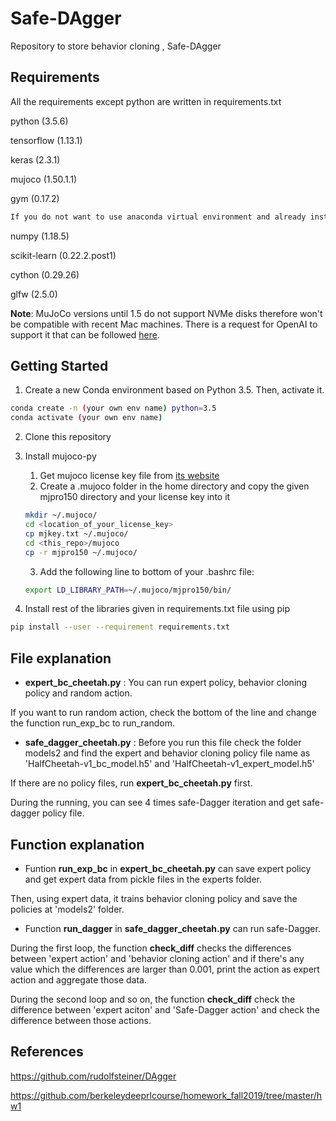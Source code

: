 # Safe-DAgger

Repository to store behavior cloning , Safe-DAgger

## Requirements

All the requirements except python are written in requirements.txt

python (3.5.6)

tensorflow (1.13.1)

keras (2.3.1)

mujoco (1.50.1.1)

gym (0.17.2)

```sh
If you do not want to use anaconda virtual environment and already install the programs under this block, revise the requirements.txt text file
```

numpy (1.18.5)

scikit-learn (0.22.2.post1)

cython (0.29.26)

glfw (2.5.0)



**Note**: MuJoCo versions until 1.5 do not support NVMe disks therefore won't be compatible with recent Mac machines.
There is a request for OpenAI to support it that can be followed [here](https://github.com/openai/gym/issues/638).



## Getting Started

1. Create a new Conda environment based on Python 3.5. Then, activate it.
```sh
conda create -n (your own env name) python=3.5
conda activate (your own env name)
```
2. Clone this repository

2. Install mujoco-py
    1. Get mujoco license key file from <a href="https://www.roboti.us/license.html">its website</a>
    2. Create a .mujoco folder in the home directory and copy the given mjpro150 directory and your license key into it
      ```sh
      mkdir ~/.mujoco/
      cd <location_of_your_license_key>
      cp mjkey.txt ~/.mujoco/
      cd <this_repo>/mujoco
      cp -r mjpro150 ~/.mujoco/
      ```
    3. Add the following line to bottom of your .bashrc file: 
      ```sh
      export LD_LIBRARY_PATH=~/.mujoco/mjpro150/bin/
      ```
    
3. Install rest of the libraries given in requirements.txt file using pip
 ```sh
 pip install --user --requirement requirements.txt
 ```



## File explanation

- **expert_bc_cheetah.py** : You can run expert policy, behavior cloning policy and random action.

If you want to run random action, check the bottom of the line and change the function run_exp_bc to run_random.

- **safe_dagger_cheetah.py** : Before you run this file check the folder models2 and find the expert and behavior cloning policy file name as 'HalfCheetah-v1_bc_model.h5' and 'HalfCheetah-v1_expert_model.h5' 

If there are no policy files, run **expert_bc_cheetah.py** first.

During the running, you can see 4 times safe-Dagger iteration and get safe-dagger policy file.



## Function explanation

- Funtion **run_exp_bc** in **expert_bc_cheetah.py** can save expert policy and get expert data from pickle files in the experts folder.

Then, using expert data, it trains behavior cloning policy and save the policies at 'models2' folder.

- Function **run_dagger** in **safe_dagger_cheetah.py** can run safe-Dagger. 

During the first loop, the function **check_diff** checks the differences between 'expert action' and 'behavior cloning action' and if there's any value which the differences are larger than 0.001, print the action as expert action and aggregate those data.

During the second loop and so on, the function **check_diff** check the difference between 'expert aciton' and 'Safe-Dagger action' and check the difference between those actions.



## References

https://github.com/rudolfsteiner/DAgger

https://github.com/berkeleydeeprlcourse/homework_fall2019/tree/master/hw1
